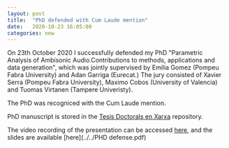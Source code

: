 ```yaml
---
layout: post
title:  "PhD defended with Cum Laude mention"
date:   2020-10-23 16:05:00
categories: new
---
```


On 23th October 2020 I successfully defended my PhD "Parametric Analysis of Ambisonic Audio.Contributions to methods, applications and data generation", 
which was jointly supervised by Emilia Gomez (Pompeu Fabra University) and Adan Garriga (Eurecat.)
The jury consisted of Xavier Serra (Pompeu Fabra University), Maximo Cobos (University of Valencia) and Tuomas Virtanen (Tampere Univeristy).

The PhD was recogniced with the Cum Laude mention.

PhD manuscript is stored in the [Tesis Doctorals en Xarxa](https://www.tdx.cat/handle/10803/669962) repository.

The video recording of the presentation can be accessed [here](https://www.youtube.com/watch?v=8oozqJHFnXA), and the slides are available [here](../../PHD defense.pdf)
